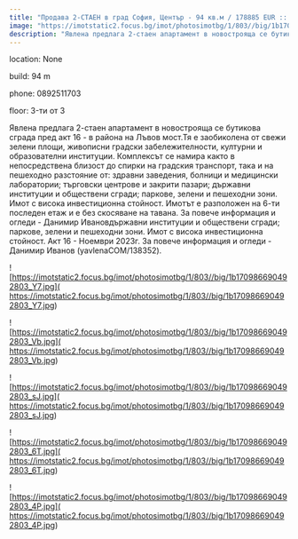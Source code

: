 ```yaml
---
title: "Продава 2-СТАЕН в град София, Център - 94 кв.м / 178885 EUR :: imot.bg Обява"
image: "https://imotstatic2.focus.bg/imot/photosimotbg/1/803//big/1b170986690492803_Q9.jpg"
description: "Явлена предлага 2-стаен апартамент в новострояща се бутикова сграда пред акт 16 - в района на Лъвов мост.Тя е заобиколена от свежи зелени площи, живописни градски забележителности, културни и образователни институции. Комплексът се намира както в непосредствена близост до спирки на градския транспорт, така и на пешеходно разстояние от: здравни заведения, болници и медицински лаборатории; търговски центрове и закрити пазари; държавни институции и обществени сгради; паркове, зелени и пешеходни зони. Имот с висока инвестиционна стойност. Имотът е разположен на 6-ти последен етаж и е без скосяване на тавана. За повече информация и огледи - Данимир Ивановдържавни институции и обществени сгради; паркове, зелени и пешеходни зони. Имот с висока инвестиционна стойност. Акт 16 - Ноември 2023г. За повече информация и огледи - Данимир Иванов (yavlenaCOM/138352)."
---
```


location: None

build: 94 m

phone: 0892511703

floor: 3-ти от 3

Явлена предлага 2-стаен апартамент в новострояща се бутикова сграда пред акт 16 - в района на Лъвов мост.Тя е заобиколена от свежи зелени площи, живописни градски забележителности, културни и образователни институции. Комплексът се намира както в непосредствена близост до спирки на градския транспорт, така и на пешеходно разстояние от: здравни заведения, болници и медицински лаборатории; търговски центрове и закрити пазари; държавни институции и обществени сгради; паркове, зелени и пешеходни зони. Имот с висока инвестиционна стойност. Имотът е разположен на 6-ти последен етаж и е без скосяване на тавана. За повече информация и огледи - Данимир Ивановдържавни институции и обществени сгради; паркове, зелени и пешеходни зони. Имот с висока инвестиционна стойност. Акт 16 - Ноември 2023г. За повече информация и огледи - Данимир Иванов (yavlenaCOM/138352).


![https://imotstatic2.focus.bg/imot/photosimotbg/1/803//big/1b170986690492803_Y7.jpg]( https://imotstatic2.focus.bg/imot/photosimotbg/1/803//big/1b170986690492803_Y7.jpg)


![https://imotstatic2.focus.bg/imot/photosimotbg/1/803//big/1b170986690492803_Vb.jpg]( https://imotstatic2.focus.bg/imot/photosimotbg/1/803//big/1b170986690492803_Vb.jpg)


![https://imotstatic2.focus.bg/imot/photosimotbg/1/803//big/1b170986690492803_sJ.jpg]( https://imotstatic2.focus.bg/imot/photosimotbg/1/803//big/1b170986690492803_sJ.jpg)


![https://imotstatic2.focus.bg/imot/photosimotbg/1/803//big/1b170986690492803_6T.jpg]( https://imotstatic2.focus.bg/imot/photosimotbg/1/803//big/1b170986690492803_6T.jpg)


![https://imotstatic2.focus.bg/imot/photosimotbg/1/803//big/1b170986690492803_4P.jpg]( https://imotstatic2.focus.bg/imot/photosimotbg/1/803//big/1b170986690492803_4P.jpg)


